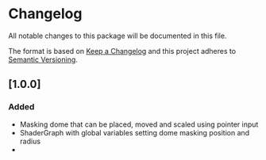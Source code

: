 # Changelog

All notable changes to this package will be documented in this file.

The format is based on [Keep a Changelog](http://keepachangelog.com/en/1.0.0/)
and this project adheres to [Semantic Versioning](http://semver.org/spec/v2.0.0.html).

## [1.0.0]

### Added

- Masking dome that can be placed, moved and scaled using pointer input
- ShaderGraph with global variables setting dome masking position and radius
- 
